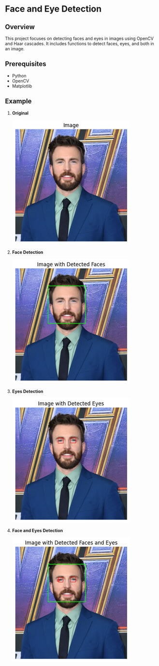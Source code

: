 # Face and Eye Detection

## Overview
This project focuses on detecting faces and eyes in images using OpenCV and Haar cascades. It includes functions to detect faces, eyes, and both in an image.

## Prerequisites
- Python 
- OpenCV
- Matplotlib

## Example

1. **Original**

   
   ![Original Image](results/original.png)

2. **Face Detection**

   
   ![Original Image](results/face.png)

3. **Eyes Detection**

   
   ![Original Image](results/eyes.png)

4. **Face and Eyes Detection**

   
   ![Original Image](results/face&eyes.png)





